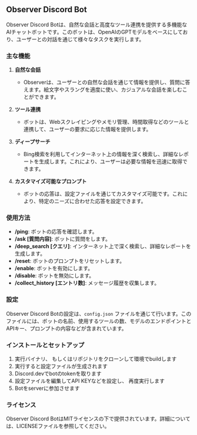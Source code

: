 ## Observer Discord Bot

Observer Discord Botは、自然な会話と高度なツール連携を提供する多機能なAIチャットボットです。このボットは、OpenAIのGPTモデルをベースにしており、ユーザーとの対話を通じて様々なタスクを実行します。

### 主な機能

1. **自然な会話**
   - Observerは、ユーザーとの自然な会話を通じて情報を提供し、質問に答えます。絵文字やスラングを適度に使い、カジュアルな会話を楽しむことができます。

2. **ツール連携**
   - ボットは、Webスクレイピングやメモリ管理、時間取得などのツールと連携して、ユーザーの要求に応じた情報を提供します。

3. **ディープサーチ**
   - Bing検索を利用してインターネット上の情報を深く検索し、詳細なレポートを生成します。これにより、ユーザーは必要な情報を迅速に取得できます。

4. **カスタマイズ可能なプロンプト**
   - ボットの応答は、設定ファイルを通じてカスタマイズ可能です。これにより、特定のニーズに合わせた応答を設定できます。

### 使用方法

- **/ping**: ボットの応答を確認します。
- **/ask [質問内容]**: ボットに質問をします。
- **/deep_search [クエリ]**: インターネット上で深く検索し、詳細なレポートを生成します。
- **/reset**: ボットのプロンプトをリセットします。
- **/enable**: ボットを有効にします。
- **/disable**: ボットを無効にします。
- **/collect_history [エントリ数]**: メッセージ履歴を収集します。

### 設定

Observer Discord Botの設定は、`config.json` ファイルを通じて行います。このファイルには、ボットの名前、使用するツールの数、モデルのエンドポイントとAPIキー、プロンプトの内容などが含まれています。

### インストールとセットアップ

1. 実行バイナリ、 もしくはリポジトリをクローンして環境でbuildします
2. 実行すると設定ファイルが生成されます
3. Discord.devでbotのtokenを取ります
3. 設定ファイルを編集してAPI KEYなどを設定し、 再度実行します
4. Botをserverに参加させます

### ライセンス

Observer Discord BotはMITライセンスの下で提供されています。詳細については、LICENSEファイルを参照してください。
